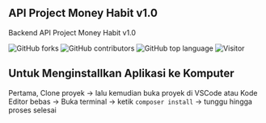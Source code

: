 ## API Project Money Habit v1.0
Backend API Project Money Habit v1.0

![GitHub forks](https://img.shields.io/github/forks/aspsptyd/api-money-habit.svg) ![GitHub contributors](https://img.shields.io/github/contributors/aspsptyd/api-money-habit.svg) ![GitHub top language](https://img.shields.io/github/languages/top/aspsptyd/api-money-habit.svg) ![Visitor](https://visitor-badge.laobi.icu/badge?page_id=aspsptyd/api-money-habit)

## Untuk Menginstallkan Aplikasi ke Komputer
Pertama, Clone proyek -> lalu kemudian buka proyek di VSCode atau Kode Editor bebas -> Buka terminal -> ketik `composer install` -> tunggu hingga proses selesai